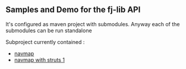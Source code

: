 Samples and Demo for the fj-lib API
-----------------------------------

It's configured as maven project with submodules.
Anyway each of the submodules can be run standalone

Subproject currently contained : 
* [navmap](https://github.com/fugerit79/fj-lib-demo/tree/master/fj-lib-demo-navmap)
* [navmap with struts 1](https://github.com/fugerit79/fj-lib-demo/tree/master/fj-lib-demo-navmap-struts1)
